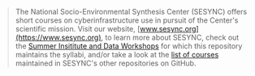 > The National Socio-Environmental Synthesis Center (SESYNC) offers short courses on
> cyberinfrastructure use in pursuit of the Center's scientific mission. Visit our website,
> [www.sesync.org](https://www.sesync.org), to learn more about SESYNC, check out the
> [Summer Insititute and Data Workshops](https://www.sesync.org/for-you/cyberinfrastructure/training)
> for which this repository maintains the syllabi, and/or take a look at the
> [list of courses](http://cyberhelp.sesync.org/lesson) maintained in SESYNC's other repositories
> on GitHub.
